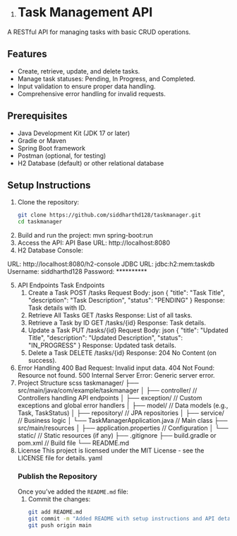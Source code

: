 1. # Task Management API

  A RESTful API for managing tasks with basic CRUD operations.

  ## Features
  - Create, retrieve, update, and delete tasks.
  - Manage task statuses: Pending, In Progress, and Completed.
  - Input validation to ensure proper data handling.
  - Comprehensive error handling for invalid requests.

  ## Prerequisites
  - Java Development Kit (JDK 17 or later)
  - Gradle or Maven
  - Spring Boot framework
  - Postman (optional, for testing)
  - H2 Database (default) or other relational database
  
  ## Setup Instructions
  1. Clone the repository:
     ```bash
     git clone https://github.com/siddharthd128/taskmanager.git
     cd taskmanager
2. Build and run the project:
   mvn spring-boot:run
3. Access the API:
  API Base URL: http://localhost:8080
4. H2 Database Console:

URL: http://localhost:8080/h2-console
    JDBC URL: jdbc:h2:mem:taskdb
    Username: siddharthd128
    Password: **********

5. API Endpoints
  Task Endpoints
    1. Create a Task
        POST /tasks
        Request Body:
          json
          {
              "title": "Task Title",
              "description": "Task Description",
              "status": "PENDING"
          }
        Response: Task details with ID.
    2. Retrieve All Tasks
        GET /tasks
        Response: List of all tasks.
    3. Retrieve a Task by ID
        GET /tasks/{id}
        Response: Task details.
    4. Update a Task
        PUT /tasks/{id}
        Request Body:
          json
          {
              "title": "Updated Title",
              "description": "Updated Description",
              "status": "IN_PROGRESS"
          }
        Response: Updated task details.
    5. Delete a Task
        DELETE /tasks/{id}
        Response: 204 No Content (on success).
6. Error Handling
    400 Bad Request: Invalid input data.
    404 Not Found: Resource not found.
    500 Internal Server Error: Generic server error.
7. Project Structure
    scss
    taskmanager/
    ├── src/main/java/com/example/taskmanager
    │   ├── controller/      // Controllers handling API endpoints
    │   ├── exception/       // Custom exceptions and global error handlers
    │   ├── model/           // Data models (e.g., Task, TaskStatus)
    │   ├── repository/      // JPA repositories
    │   ├── service/         // Business logic
    │   └── TaskManagerApplication.java  // Main class
    ├── src/main/resources
    │   ├── application.properties  // Configuration
    │   └── static/                 // Static resources (if any)
    ├── .gitignore
    ├── build.gradle or pom.xml     // Build file
    └── README.md
8. License
    This project is licensed under the MIT License - see the LICENSE file for details.
    yaml
      ### **Publish the Repository**
      Once you’ve added the `README.md` file:
      1. Commit the changes:
         ```bash
         git add README.md
         git commit -m "Added README with setup instructions and API details"
         git push origin main
